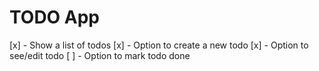 # TODO App
[x] - Show a list of todos
[x] - Option to create a new todo
[x] - Option to see/edit todo
[ ] - Option to mark todo done